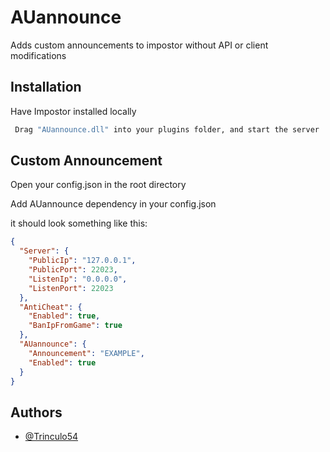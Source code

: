 
# AUannounce

Adds custom announcements to impostor without API or client modifications


## Installation 

Have Impostor installed locally

```bash 
 Drag "AUannounce.dll" into your plugins folder, and start the server
```
    
## Custom Announcement

Open your config.json in the root directory

Add AUannounce dependency in your config.json

it should look something like this:
```json
{
  "Server": {
    "PublicIp": "127.0.0.1",
    "PublicPort": 22023,
    "ListenIp": "0.0.0.0",
    "ListenPort": 22023
  },
  "AntiCheat": {
    "Enabled": true,
    "BanIpFromGame": true
  },
  "AUannounce": {
    "Announcement": "EXAMPLE",
    "Enabled": true
  }
}
```

  
## Authors

- [@Trinculo54](https://www.github.com/Trinculo54)

  
